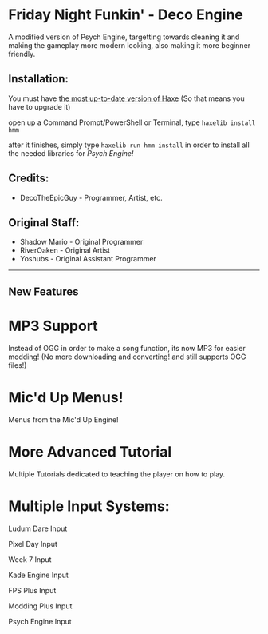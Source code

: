 # Friday Night Funkin' - Deco Engine
A modified version of Psych Engine, targetting towards cleaning it and making the gameplay more modern looking, also making it more beginner friendly.

## Installation:
You must have [the most up-to-date version of Haxe](https://haxe.org/download/) (So that means you have to upgrade it)

open up a Command Prompt/PowerShell or Terminal, type `haxelib install hmm`

after it finishes, simply type `haxelib run hmm install` in order to install all the needed libraries for *Psych Engine!*

## Credits:

* DecoTheEpicGuy - Programmer, Artist, etc.

## Original Staff:

* Shadow Mario - Original Programmer
* RiverOaken - Original Artist
* Yoshubs - Original Assistant Programmer

_____________________________________

## New Features

# MP3 Support

Instead of OGG in order to make a song function, its now MP3 for easier modding! (No more downloading and converting! and still supports OGG files!)

# Mic'd Up Menus!

Menus from the Mic'd Up Engine!

# More Advanced Tutorial

Multiple Tutorials dedicated to teaching the player on how to play.

# Multiple Input Systems:

Ludum Dare Input

Pixel Day Input

Week 7 Input

Kade Engine Input

FPS Plus Input

Modding Plus Input

Psych Engine Input
